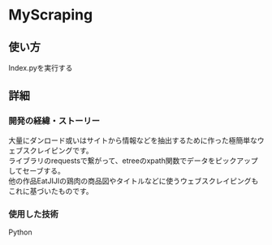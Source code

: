 # MyScraping
## 使い方
Index.pyを実行する

## 詳細
### 開発の経緯・ストーリー
大量にダンロード或いはサイトから情報などを抽出するために作った極簡単なウェブスクレイピングです。  
ライブラリのrequestsで繋がって、etreeのxpath関数でデータをピックアップしてセーブする。  
他の作品EatJIJIの鶏肉の商品図やタイトルなどに使うウェブスクレイピングもこれに基づいたものです。  

### 使用した技術
Python
